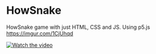 # HowSnake
HowSnake game with just HTML, CSS and JS. Using p5.js
https://imgur.com/1CjUhqd

[![Watch the video](https://i.imgur.com/cchHfmM.png)](https://imgur.com/1CjUhqd)
